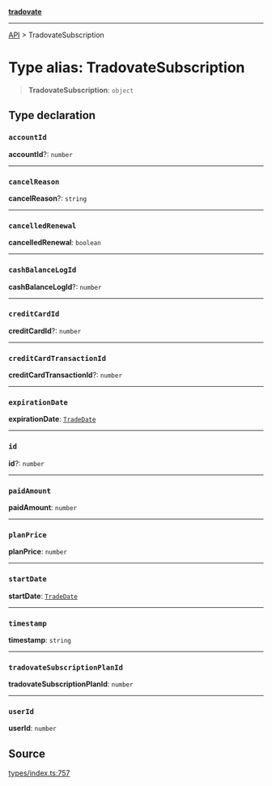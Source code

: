 [**tradovate**](../README.md)

***

[API](../API.md) > TradovateSubscription

# Type alias: TradovateSubscription

> **TradovateSubscription**: `object`

## Type declaration

### `accountId`

**accountId**?: `number`

***

### `cancelReason`

**cancelReason**?: `string`

***

### `cancelledRenewal`

**cancelledRenewal**: `boolean`

***

### `cashBalanceLogId`

**cashBalanceLogId**?: `number`

***

### `creditCardId`

**creditCardId**?: `number`

***

### `creditCardTransactionId`

**creditCardTransactionId**?: `number`

***

### `expirationDate`

**expirationDate**: [`TradeDate`](type-alias.TradeDate.md)

***

### `id`

**id**?: `number`

***

### `paidAmount`

**paidAmount**: `number`

***

### `planPrice`

**planPrice**: `number`

***

### `startDate`

**startDate**: [`TradeDate`](type-alias.TradeDate.md)

***

### `timestamp`

**timestamp**: `string`

***

### `tradovateSubscriptionPlanId`

**tradovateSubscriptionPlanId**: `number`

***

### `userId`

**userId**: `number`

## Source

[types/index.ts:757](https://github.com/cgilly2fast/tradovate-typescript/blob/b1caea5/src/types/index.ts#L757)
